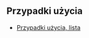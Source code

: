 ## Przypadki użycia

- [Przypadki użycia, lista](https://github.com/rszczers/Indeks/blob/master/UC/uc.pdf?raw=true)


